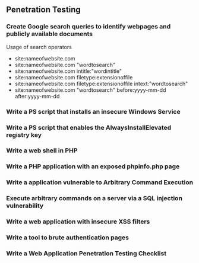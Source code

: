 ## Penetration Testing


### Create Google search queries to identify webpages and publicly available documents 	
Usage of search operators <br/>

- site:nameofwebsite.com
- site:nameofwebsite.com "wordtosearch"
- site:nameofwebsite.com intitle:"wordintitle"
- site:nameofwebsite.com filetype:extensionoffile
- site:nameofwebsite.com filetype:extensionoffile intext:"wordtosearch"
- site:nameofwebsite.com "wordtosearch" before:yyyy-mm-dd after:yyyy-mm-dd


### Write a PS script that installs an insecure Windows Service	


### Write a PS script that enables the AlwaysInstallElevated registry key		


### Write a web shell in PHP  			


### Write a PHP application with an exposed phpinfo.php page 			


### Write a application vulnerable to Arbitrary Command Execution		


### Execute arbitrary commands on a server via a SQL injection vulnerability	


### Write a web application with insecure XSS filters	


### Write a tool to brute authentication pages 		


### Write a Web Application Penetration Testing Checklist

